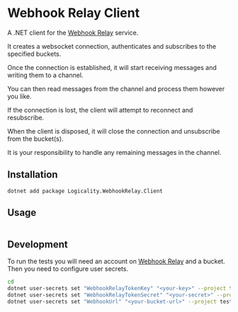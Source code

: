 # Webhook Relay Client 

A .NET client for the [Webhook Relay](https://webhookrelay.com) service.

It creates a websocket connection, authenticates and subscribes to the specified buckets.

Once the connection is established, it will start receiving messages and writing them to 
a channel.

You can then read messages from the channel and process them however you like. 

If the connection is lost, the client will attempt to reconnect and resubscribe.

When the client is disposed, it will close the connection and unsubscribe from the bucket(s).

It is your responsibility to handle any remaining messages in the channel.

## Installation

`dotnet add package Logicality.WebhookRelay.Client`

## Usage
```csharp

```

## Development

To run the tests you will need an account on [Webhook Relay](https://webhookrelay.com) and a bucket. Then 
you need to configure user secrets.

```bash
cd 
dotnet user-secrets set "WebhookRelayTokenKey" "<your-key>" --project test/WebhookRelay.Tests
dotnet user-secrets set "WebhookRelayTokenSecret" "<your-secret>" --project test/WebhookRelay.Tests
dotnet user-secrets set "WebhookUrl" "<your-bucket-url>" --project test/WebhookRelay.Tests
```